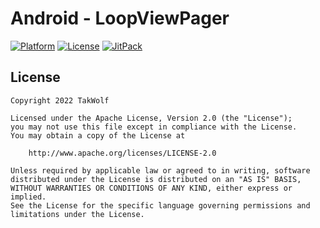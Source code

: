 # Android - LoopViewPager

[![Platform](https://img.shields.io/badge/platform-Android-brightgreen)](https://developer.android.com)
[![License](https://img.shields.io/github/license/TakWolf/Android-LoopViewPager)](https://www.apache.org/licenses/LICENSE-2.0)
[![JitPack](https://jitpack.io/v/TakWolf/Android-LoopViewPager.svg)](https://jitpack.io/#TakWolf/Android-LoopViewPager)

## License

```
Copyright 2022 TakWolf

Licensed under the Apache License, Version 2.0 (the "License");
you may not use this file except in compliance with the License.
You may obtain a copy of the License at

    http://www.apache.org/licenses/LICENSE-2.0

Unless required by applicable law or agreed to in writing, software
distributed under the License is distributed on an "AS IS" BASIS,
WITHOUT WARRANTIES OR CONDITIONS OF ANY KIND, either express or implied.
See the License for the specific language governing permissions and
limitations under the License.
```
